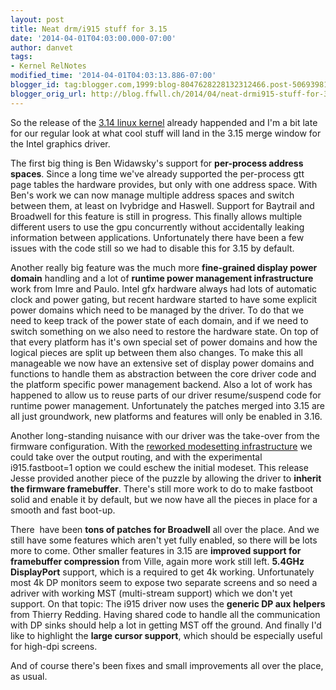 ```yaml
---
layout: post
title: Neat drm/i915 stuff for 3.15
date: '2014-04-01T04:03:00.000-07:00'
author: danvet
tags:
- Kernel RelNotes
modified_time: '2014-04-01T04:03:13.886-07:00'
blogger_id: tag:blogger.com,1999:blog-8047628228132312466.post-5069398136577877315
blogger_orig_url: http://blog.ffwll.ch/2014/04/neat-drmi915-stuff-for-315.html
---
```


So the release of the <a href="https://www.blogger.com/%3Cdegasus%3E%20but%20when%20implementing%20running%20based%20on%20walking%20needs%20some%20major%20api%20changes%20:/">3.14 linux kernel</a> already happended and I'm a bit late for our regular look at what cool stuff will land in the 3.15 merge window for the Intel graphics driver.



<a name='more'></a>The first big thing is Ben Widawsky's support for <b>per-process address spaces</b>. Since a long time we've already supported the per-process gtt page tables the hardware provides, but only with one address space. With Ben's work we can now manage multiple address spaces and switch between them, at least on Ivybridge and Haswell. Support for Baytrail and Broadwell for this feature is still in progress. This finally allows multiple different users to use the gpu concurrently without accidentally leaking information between applications. Unfortunately there have been a few issues with the code still so we had to disable this for 3.15 by default.



Another really big feature was the much more <b>fine-grained display power domain</b> handling and a lot of <b>runtime power management infrastructure</b> work from Imre and Paulo. Intel gfx hardware always had lots of automatic clock and power gating, but recent hardware started to have some explicit power domains which need to be managed by the driver. To do that we need to keep track of the power state of each domain, and if we need to switch something on we also need to restore the hardware state. On top of that every platform has it's own special set of power domains and how the logical pieces are split up between them also changes. To make this all manageable we now have an extensive set of display power domains and functions to handle them as abstraction between the core driver code and the platform specific power management backend. Also a lot of work has happened to allow us to reuse parts of our driver resume/suspend code for runtime power management. Unfortunately the patches merged into 3.15 are all just groundwork, new platforms and features will only be enabled in 3.16.



Another long-standing nuisance with our driver was the take-over from the firmware configuration. With the <a href="http://blog.ffwll.ch/2012/08/new-modeset-code.html">reworked modesetting infrastructure</a> we could take over the output routing, and with the experimental i915.fastboot=1 option we could eschew the initial modeset. This release Jesse provided another piece of the puzzle by allowing the driver to <b>inherit the firmware framebuffer</b>. There's still more work to do to make fastboot solid and enable it by default, but we now have all the pieces in place for a smooth and fast boot-up.



There&nbsp; have been <b>tons of patches for Broadwell</b> all over the place. And we still have some features which aren't yet fully enabled, so there will be lots more to come. Other smaller features in 3.15 are <b>improved support for framebuffer compression</b> from Ville, again more work still left. <b>5.4GHz DisplayPort</b> support, which is a required to get 4k working. Unfortunately most 4k DP monitors seem to expose two separate screens and so need a adriver with working MST (multi-stream support) which we don't yet support. On that topic: The i915 driver now uses the <b>generic DP aux helpers</b> from Thierry Redding. Having shared code to handle all the communication with DP sinks should help a lot in getting MST off the ground. And finally I'd like to highlight the <b>large cursor support</b>, which should be especially useful for high-dpi screens.





And of course there's been fixes and small improvements all over the place, as usual.